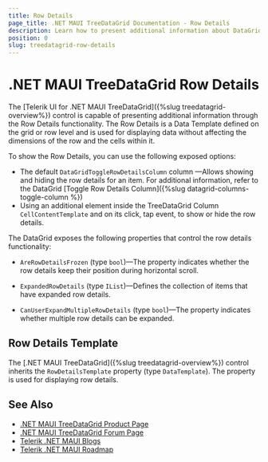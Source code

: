 ```yaml
---
title: Row Details
page_title: .NET MAUI TreeDataGrid Documentation - Row Details
description: Learn how to present additional information about DataGrid rows by using the row details functionality.
position: 0
slug: treedatagrid-row-details
---
```


# .NET MAUI TreeDataGrid Row Details

The [Telerik UI for .NET MAUI TreeDataGrid]({%slug treedatagrid-overview%}) control is capable of presenting additional information through the Row Details functionality. The Row Details is a Data Template defined on the grid or row level and is used for displaying data without affecting the dimensions of the row and the cells within it.

To show the Row Details, you can use the following exposed options:

- The default `DataGridToggleRowDetailsColumn` column &mdash;Allows showing and hiding the row details for an item. For additional information, refer to the DataGrid [Toggle Row Details Column]({%slug datagrid-columns-toggle-column %})
- Using an additional element inside the TreeDataGrid Column `CellContentTemplate` and on its click, tap event, to show or hide the row details.

The DataGrid exposes the following properties that control the row details functionality:

* `AreRowDetailsFrozen` (type `bool`)&mdash;The property indicates whether the row details keep their position during horizontal scroll.

* `ExpandedRowDetails` (type `IList`)&mdash;Defines the collection of items that have expanded row details.

* `CanUserExpandMultipleRowDetails` (type `bool`)&mdash;The property indicates whether multiple row details can be expanded.

## Row Details Template

The [.NET MAUI TreeDataGrid]({%slug treedatagrid-overview%}) control inherits the `RowDetailsTemplate` property (type `DataTemplate`). The property is used for displaying row details. 

## See Also

- [.NET MAUI TreeDataGrid Product Page](https://www.telerik.com/maui-ui/treedatagrid)
- [.NET MAUI TreeDataGrid Forum Page](https://www.telerik.com/forums/maui?tagId=1801)
- [Telerik .NET MAUI Blogs](https://www.telerik.com/blogs/mobile-net-maui)
- [Telerik .NET MAUI Roadmap](https://www.telerik.com/support/whats-new/maui-ui/roadmap)
